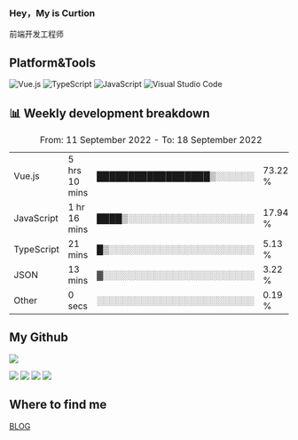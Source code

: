 ### Hey，My is Curtion
前端开发工程师
## Platform&Tools

![Vue.js](https://img.shields.io/badge/-Vue.js-4FC08D?style=flat-square&logo=Vue.js&logoColor=white)
![TypeScript](https://img.shields.io/badge/-TypeScript-007ACC?style=flat-square&logo=typescript&logoColor=white)
![JavaScript](https://img.shields.io/badge/-JavaScript-F7DF1E?style=flat-square&logo=javascript&logoColor=black)
![Visual Studio Code](https://img.shields.io/badge/-VSCode-007ACC?style=flat-square&logo=Visual-Studio-Code&logoColor=white)

## 📊 Weekly development breakdown

<!--START_SECTION:waka-->

<table><caption>From: 11 September 2022 - To: 18 September 2022</caption><tr><td>Vue.js</td><td>5 hrs 10 mins</td><td>██████████████████▒░░░░░░</td><td>73.22 %</td></tr><tr><td>JavaScript</td><td>1 hr 16 mins</td><td>████▒░░░░░░░░░░░░░░░░░░░░</td><td>17.94 %</td></tr><tr><td>TypeScript</td><td>21 mins</td><td>█▒░░░░░░░░░░░░░░░░░░░░░░░</td><td>5.13 %</td></tr><tr><td>JSON</td><td>13 mins</td><td>▓░░░░░░░░░░░░░░░░░░░░░░░░</td><td>3.22 %</td></tr><tr><td>Other</td><td>0 secs</td><td>░░░░░░░░░░░░░░░░░░░░░░░░░</td><td>0.19 %</td></tr></table>

<!--END_SECTION:waka-->

## My Github

![](http://github-profile-summary-cards.vercel.app/api/cards/profile-details?username=curtion&theme=nord_bright)

![](http://github-profile-summary-cards.vercel.app/api/cards/stats?username=curtion&theme=nord_bright)
![](http://github-profile-summary-cards.vercel.app/api/cards/productive-time?username=curtion&theme=nord_bright&utcOffset=8)
![](http://github-profile-summary-cards.vercel.app/api/cards/repos-per-language?username=curtion&theme=nord_bright)
![](http://github-profile-summary-cards.vercel.app/api/cards/most-commit-language?username=curtion&theme=nord_bright)

## Where to find me

[BLOG](https://blog.3gxk.net)
